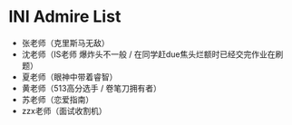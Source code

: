 # INI Admire List

- 张老师（克里斯马无敌）
- 沈老师（IS老师 爆炸头不一般 / 在同学赶due焦头烂额时已经交完作业在刷题）
- 夏老师（眼神中带着睿智）
- 黄老师（513高分选手 / 卷笔刀拥有者）
- 苏老师（恋爱指南）
- zzx老师（面试收割机）
